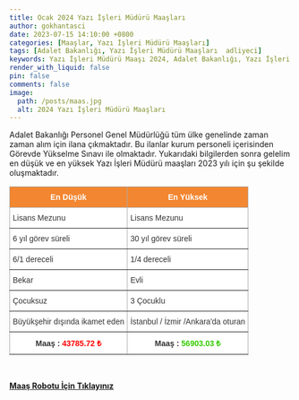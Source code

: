 ```yaml
---
title: Ocak 2024 Yazı İşleri Müdürü Maaşları
author: gokhantasci
date: 2023-07-15 14:10:00 +0800
categories: [Maaşlar, Yazı İşleri Müdürü Maaşları]
tags: [Adalet Bakanlığı, Yazı İşleri Müdürü Maaşları  adliyeci]
keywords: Yazı İşleri Müdürü Maaşı 2024, Adalet Bakanlığı, Yazı İşleri Müdürü Maaşı, en düşük Yazı İşleri Müdürü Maaşı, sözleşmeli Yazı İşleri Müdürü maaşı, sözleşmeli Yazı İşleri Müdürü Maaşı, Yargıtay, Yazı İşleri Müdürü Alımı Ne Zaman, Yazı İşleri Müdürü nedir?, Yazı İşleri Müdürü nasıl olunur, Yazı İşleri Müdürülik şartları, Yazı İşleri Müdürü ne iş yapar?
render_with_liquid: false
pin: false
comments: false
image:
  path: /posts/maas.jpg
  alt: 2024 Yazı İşleri Müdürü Maaşları
---
```


Adalet Bakanlığı Personel Genel Müdürlüğü tüm ülke genelinde zaman zaman alım için ilana çıkmaktadır.
Bu ilanlar kurum personeli içerisinden Görevde Yükselme Sınavı ile olmaktadır. 
Yukarıdaki bilgilerden sonra gelelim en düşük ve en yüksek Yazı İşleri Müdürü maaşları 2023 yılı için şu şekilde oluşmaktadır.


<style type="text/css">
.tg  {border-collapse:collapse;border-color:#aaa;border-spacing:0;}
.tg td{background-color:#fff;border-color:#aaa;border-style:solid;border-width:1px;color:#333;
  font-family:Arial, sans-serif;font-size:14px;overflow:hidden;padding:10px 5px;word-break:normal;}
.tg th{background-color:#f38630;border-color:#aaa;border-style:solid;border-width:1px;color:#fff;
  font-family:Arial, sans-serif;font-size:14px;font-weight:normal;overflow:hidden;padding:10px 5px;word-break:normal;}
.tg .tg-c3ow{border-color:inherit;text-align:center;vertical-align:top}
.tg .tg-0pky{border-color:inherit;text-align:left;vertical-align:top}
.tg .tg-dvpl{border-color:inherit;text-align:right;vertical-align:top}
</style>
<table class="tg">
<thead>
  <tr>
    <th class="tg-c3ow"><span style="font-weight:bold">En Düşük</span></th>
    <th class="tg-c3ow"><span style="font-weight:bold">En Yüksek</span></th>
  </tr>
</thead>
<tbody>
  <tr>
    <td class="tg-0pky">Lisans Mezunu</td>
    <td class="tg-0pky">Lisans Mezunu</td>
  </tr>
  <tr>
    <td class="tg-0pky">6 yıl görev süreli</td>
    <td class="tg-0pky">30 yıl görev süreli</td>
  </tr>
  <tr>
    <td class="tg-0pky">6/1 dereceli</td>
    <td class="tg-0pky">1/4 dereceli</td>
  </tr>
  <tr>
    <td class="tg-0pky">Bekar</td>
    <td class="tg-0pky">Evli</td>
  </tr>
  <tr>
    <td class="tg-0pky">Çocuksuz</td>
    <td class="tg-0pky">3 Çocuklu</td>
  </tr>
  <tr>
    <td class="tg-dvpl">Büyükşehir dışında ikamet eden</td>
    <td class="tg-0pky">İstanbul / İzmir /Ankara'da oturan</td>
  </tr>
  <tr>
    <td class="tg-c3ow"><span style="font-weight:bold">Maaş : </span><span style="font-weight:bold;color:#FE0000">43785.72 ₺</span></td>
    <td class="tg-c3ow"><span style="font-weight:bold">Maaş : </span><span style="font-weight:bold;color:#32CB00">56903.03 ₺</span></td>
  </tr>
</tbody>
</table>

<span><br>

[**Maaş Robotu İçin Tıklayınız**](https://adliyeci.com.tr/maasyeni/)